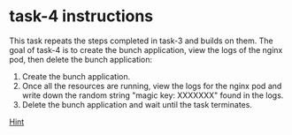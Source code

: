 # task-4 instructions

This task repeats the steps completed in task-3 and builds on them. The goal of task-4 is to create the bunch application, view the logs of the nginx pod, then delete the bunch application:

1. Create the bunch application. 
2. Once all the resources are running, view the logs for the nginx pod and write down the random string "magic key: XXXXXXX" found in the logs. 
3. Delete the bunch application and wait until the task terminates.

[Hint](https://github.com/ux-studies/summer-2021/blob/main/studies/study-0/tasks/hints/task-4-hint.md)
